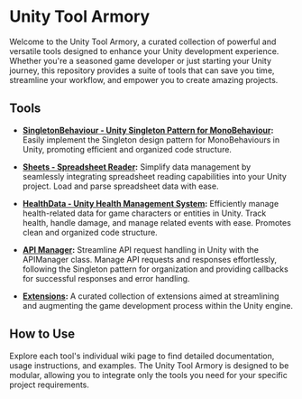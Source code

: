 # Unity Tool Armory

Welcome to the Unity Tool Armory, a curated collection of powerful and versatile tools designed to enhance your Unity development experience. Whether you're a seasoned game developer or just starting your Unity journey, this repository provides a suite of tools that can save you time, streamline your workflow, and empower you to create amazing projects.

## Tools

- **[SingletonBehaviour - Unity Singleton Pattern for MonoBehaviour](https://github.com/swzwij/Unity-Tool-Armory/wiki/SingletonBehaviour-%E2%80%90-Unity-Singleton-Pattern-for-MonoBehaviour):** Easily implement the Singleton design pattern for MonoBehaviours in Unity, promoting efficient and organized code structure.

- **[Sheets - Spreadsheet Reader](https://github.com/swzwij/Unity-Tool-Armory/wiki/Sheets-%E2%80%90-Spreadsheet-Reader):** Simplify data management by seamlessly integrating spreadsheet reading capabilities into your Unity project. Load and parse spreadsheet data with ease.

- **[HealthData - Unity Health Management System](https://github.com/swzwij/Unity-Tool-Armory/wiki/Health-Data):** Efficiently manage health-related data for game characters or entities in Unity. Track health, handle damage, and manage related events with ease. Promotes clean and organized code structure.

- **[API Manager](https://github.com/swzwij/Unity-Tool-Armory/wiki/API-Manager):** Streamline API request handling in Unity with the APIManager class. Manage API requests and responses effortlessly, following the Singleton pattern for organization and providing callbacks for successful responses and error handling.

- **[Extensions](https://github.com/swzwij/Unity-Tool-Armory/wiki/Extensions):** A curated collection of extensions aimed at streamlining and augmenting the game development process within the Unity engine.

## How to Use

Explore each tool's individual wiki page to find detailed documentation, usage instructions, and examples. The Unity Tool Armory is designed to be modular, allowing you to integrate only the tools you need for your specific project requirements.